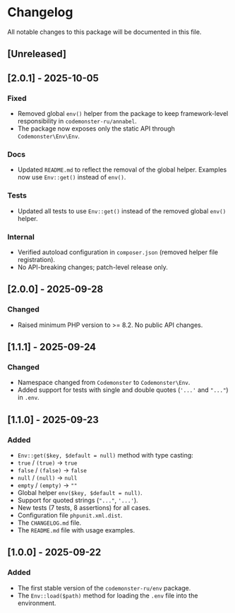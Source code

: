 # Changelog

All notable changes to this package will be documented in this file.

## [Unreleased]

## [2.0.1] - 2025-10-05

### Fixed

-   Removed global `env()` helper from the package to keep framework-level responsibility in `codemonster-ru/annabel`.
-   The package now exposes only the static API through `Codemonster\Env\Env`.

### Docs

-   Updated `README.md` to reflect the removal of the global helper.
    Examples now use `Env::get()` instead of `env()`.

### Tests

-   Updated all tests to use `Env::get()` instead of the removed global `env()` helper.

### Internal

-   Verified autoload configuration in `composer.json` (removed helper file registration).
-   No API-breaking changes; patch-level release only.

## [2.0.0] - 2025-09-28

### Changed

-   Raised minimum PHP version to >= 8.2. No public API changes.

## [1.1.1] - 2025-09-24

### Changed

-   Namespace changed from `Codemonster` to `Codemonster\Env`.
-   Added support for tests with single and double quotes (`'...'` and `"..."`) in `.env`.

## [1.1.0] - 2025-09-23

### Added

-   `Env::get($key, $default = null)` method with type casting:
-   `true` / `(true)` → `true`
-   `false` / `(false)` → `false`
-   `null` / `(null)` → `null`
-   `empty` / `(empty)` → `""`
-   Global helper `env($key, $default = null)`.
-   Support for quoted strings (`"..."`, `'...'`).
-   New tests (7 tests, 8 assertions) for all cases.
-   Configuration file `phpunit.xml.dist`.
-   The `CHANGELOG.md` file.
-   The `README.md` file with usage examples.

## [1.0.0] - 2025-09-22

### Added

-   The first stable version of the `codemonster-ru/env` package.
-   The `Env::load($path)` method for loading the `.env` file into the environment.
